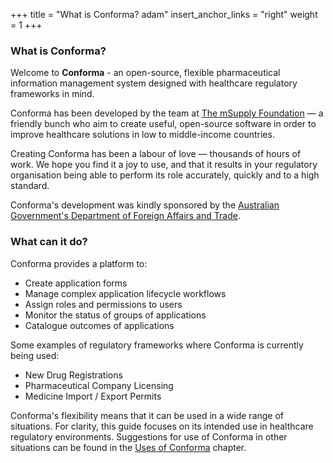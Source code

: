 +++
title = "What is Conforma? adam"
insert_anchor_links = "right"
weight = 1
+++

### What is Conforma?

Welcome to **Conforma** - an open-source, flexible pharmaceutical information management system designed with healthcare regulatory frameworks in mind.

Conforma has been developed by the team at [The mSupply Foundation](https://msupply.foundation/about) — a friendly bunch who aim to create useful, open-source software in order to improve healthcare solutions in low to middle-income countries. 

Creating Conforma has been a labour of love — thousands of hours of work. We hope you find it a joy to use, and that it results in your regulatory organisation being able to perform its role accurately, quickly and to a high standard.

Conforma's development was kindly sponsored by the [Australian Government's Department of Foreign Affairs and Trade](https://www.dfat.gov.au/).

### What can it do?

Conforma provides a platform to:

- Create application forms
- Manage complex application lifecycle workflows
- Assign roles and permissions to users
- Monitor the status of groups of applications
- Catalogue outcomes of applications

Some examples of regulatory frameworks where Conforma is currently being used: 

- New Drug Registrations
- Pharmaceutical Company Licensing
- Medicine Import / Export Permits

Conforma's flexibility means that it can be used in a wide range of situations. For clarity, this guide focuses on its intended use in healthcare regulatory environments. Suggestions for use of Conforma in other situations can be found in the [Uses of Conforma](/getting-started/uses-for-Conforma/) chapter.




